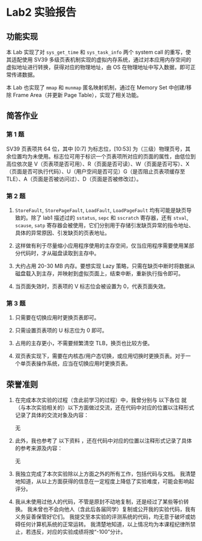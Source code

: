 # Lab2 实验报告

## 功能实现

本 Lab 实现了对 `sys_get_time` 和 `sys_task_info` 两个 system call 的重写，使其适配使用 SV39 多级页表机制实现的虚拟内存系统，通过对本应用内存空间的虚拟地址进行转换，获得对应的物理地址，由 OS 在物理地址中写入数据，即可正常传递数据。 

本 Lab 也实现了 `mmap` 和 `munmap` 匿名映射机制，通过在 Memory Set 中创建/移除 Frame Area（并更新 Page Table），实现了相关功能。

## 简答作业

### 第 1 题

SV39 页表项共 64 位，其中 [0:7] 为标志位，[10:53] 为（三级）物理页号，其余位置均为未使用。标志位可用于标识一个页表项所对应的页面的属性，由低位到高位依次是 V（页表项是否可用）、R（页面是否可读）、W（页面是否可写）、X（页面是否可执行代码）、U（用户空间是否可见）G（是否阻止页表项缓存至 TLE）、A（页面是否被访问过）、D（页面是否被修改过）。

### 第 2 题

1. `StoreFault`, `StorePageFault`, `LoadFault`, `LoadPageFault` 均有可能是缺页导致的。除了 lab1 描述过的 `sstatus`, `sepc` 和 `sscratch` 寄存器，还有 `stval`, `scause`, `satp` 寄存器会被使用，它们分别用于存储引发缺页异常的指令地址、具体的异常原因、引发缺页的页表地址。

2. 这样做有利于尽量缩小应用程序使用的主存空间，仅当应用程序需要使用某部分代码时，才从磁盘读取到主存中。

3. 大约占用 20-30 MB 内存。要想实现 Lazy 策略，只需在缺页中断时将数据从磁盘载入到主存，并映射到虚拟页面上，结束中断，重新执行指令即可。

4. 当页面失效时，页表项的 V 标志位会被设置为 0，代表页面失效。

### 第 3 题

1. 只需要在切换应用时更换页表即可。

2. 只需设置页表项的 U 标志位为 0 即可。

3. 占用的主存更小，不需要频繁清空 TLB，换页也比较方便。

4. 双页表实现下，需要在内核态/用户态切换，或应用切换时更换页表。对于一个单页表操作系统，应当在切换应用时更换页表。

## 荣誉准则

1. 在完成本次实验的过程（含此前学习的过程）中，我曾分别与 以下各位 就（与本次实验相关的）以下方面做过交流，还在代码中对应的位置以注释形式记录了具体的交流对象及内容：

    无

2. 此外，我也参考了 以下资料 ，还在代码中对应的位置以注释形式记录了具体的参考来源及内容：

    无

3. 我独立完成了本次实验除以上方面之外的所有工作，包括代码与文档。 我清楚地知道，从以上方面获得的信息在一定程度上降低了实验难度，可能会影响起评分。

4. 我从未使用过他人的代码，不管是原封不动地复制，还是经过了某些等价转换。 我未曾也不会向他人（含此后各届同学）复制或公开我的实验代码，我有义务妥善保管好它们。 我提交至本实验的评测系统的代码，均无意于破坏或妨碍任何计算机系统的正常运转。 我清楚地知道，以上情况均为本课程纪律所禁止，若违反，对应的实验成绩将按“-100”分计。